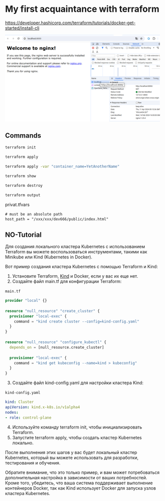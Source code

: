 # My first acquaintance with terraform

https://developer.hashicorp.com/terraform/tutorials/docker-get-started/install-cli

![nginx](./.img/image.png)

## Commands

```bash
terraform init
```

```bash
terraform apply
```

```bash
terraform apply -var "container_name=YetAnotherName"
```

```bash
terraform show
```

```bash
terraform destroy
```

```bash
terraform output
```

privat.tfvars

```txt
# must be an absolute path
host_path = "/xxx/xxx/dev666/public/index.html"
```

## NO-Tutorial

Для создания локального кластера Kubernetes с использованием Terraform вы можете воспользоваться инструментами, такими как Minikube или Kind (Kubernetes in Docker).

Вот пример создания кластера Kubernetes с помощью Terraform и Kind:

1. Установите Terraform, [Kind](https://kind.sigs.k8s.io/) и Docker, если у вас их еще нет.
2. Создайте файл main.tf для конфигурации Terraform:

`main.tf`

```tf
provider "local" {}

resource "null_resource" "create_cluster" {
  provisioner "local-exec" {
    command = "kind create cluster --config=kind-config.yaml"
  }
}

resource "null_resource" "configure_kubectl" {
  depends_on = [null_resource.create_cluster]

  provisioner "local-exec" {
    command = "kind get kubeconfig --name=kind > kubeconfig"
  }
}
```

3. Создайте файл kind-config.yaml для настройки кластера Kind:

`kind-config.yaml`

```yaml
kind: Cluster
apiVersion: kind.x-k8s.io/v1alpha4
nodes:
- role: control-plane
```

4. Используйте команду terraform init, чтобы инициализировать Terraform.
5. Запустите terraform apply, чтобы создать кластер Kubernetes локально.

После выполнения этих шагов у вас будет локальный кластер Kubernetes, который вы можете использовать для разработки, тестирования и обучения.

Обратите внимание, что это только пример, и вам может потребоваться дополнительная настройка в зависимости от ваших потребностей. Кроме того, убедитесь, что ваша система поддерживает выполнение контейнеров Docker, так как Kind использует Docker для запуска узлов кластера Kubernetes.